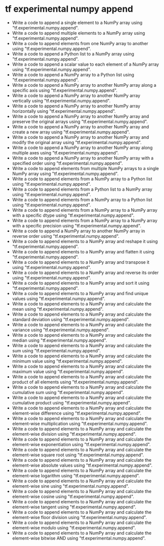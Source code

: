 # tf experimental numpy append

- Write a code to append a single element to a NumPy array using "tf.experimental.numpy.append".
- Write a code to append multiple elements to a NumPy array using "tf.experimental.numpy.append".
- Write a code to append elements from one NumPy array to another using "tf.experimental.numpy.append".
- Write a code to append a Python list to a NumPy array using "tf.experimental.numpy.append".
- Write a code to append a scalar value to each element of a NumPy array using "tf.experimental.numpy.append".
- Write a code to append a NumPy array to a Python list using "tf.experimental.numpy.append".
- Write a code to append a NumPy array to another NumPy array along a specific axis using "tf.experimental.numpy.append".
- Write a code to append a NumPy array to another NumPy array vertically using "tf.experimental.numpy.append".
- Write a code to append a NumPy array to another NumPy array horizontally using "tf.experimental.numpy.append".
- Write a code to append a NumPy array to another NumPy array and preserve the original arrays using "tf.experimental.numpy.append".
- Write a code to append a NumPy array to another NumPy array and create a new array using "tf.experimental.numpy.append".
- Write a code to append a NumPy array to another NumPy array and modify the original array using "tf.experimental.numpy.append".
- Write a code to append a NumPy array to another NumPy array along multiple axes using "tf.experimental.numpy.append".
- Write a code to append a NumPy array to another NumPy array with a specified order using "tf.experimental.numpy.append".
- Write a code to append elements from multiple NumPy arrays to a single NumPy array using "tf.experimental.numpy.append".
- Write a code to append elements from a NumPy array to a Python list using "tf.experimental.numpy.append".
- Write a code to append elements from a Python list to a NumPy array using "tf.experimental.numpy.append".
- Write a code to append elements from a NumPy array to a Python list using "tf.experimental.numpy.append".
- Write a code to append elements from a NumPy array to a NumPy array with a specific dtype using "tf.experimental.numpy.append".
- Write a code to append elements from a NumPy array to a NumPy array with a specific precision using "tf.experimental.numpy.append".
- Write a code to append a NumPy array to another NumPy array in reverse order using "tf.experimental.numpy.append".
- Write a code to append elements to a NumPy array and reshape it using "tf.experimental.numpy.append".
- Write a code to append elements to a NumPy array and flatten it using "tf.experimental.numpy.append".
- Write a code to append elements to a NumPy array and transpose it using "tf.experimental.numpy.append".
- Write a code to append elements to a NumPy array and reverse its order using "tf.experimental.numpy.append".
- Write a code to append elements to a NumPy array and sort it using "tf.experimental.numpy.append".
- Write a code to append elements to a NumPy array and find unique values using "tf.experimental.numpy.append".
- Write a code to append elements to a NumPy array and calculate the mean using "tf.experimental.numpy.append".
- Write a code to append elements to a NumPy array and calculate the standard deviation using "tf.experimental.numpy.append".
- Write a code to append elements to a NumPy array and calculate the variance using "tf.experimental.numpy.append".
- Write a code to append elements to a NumPy array and calculate the median using "tf.experimental.numpy.append".
- Write a code to append elements to a NumPy array and calculate the sum using "tf.experimental.numpy.append".
- Write a code to append elements to a NumPy array and calculate the minimum value using "tf.experimental.numpy.append".
- Write a code to append elements to a NumPy array and calculate the maximum value using "tf.experimental.numpy.append".
- Write a code to append elements to a NumPy array and calculate the product of all elements using "tf.experimental.numpy.append".
- Write a code to append elements to a NumPy array and calculate the cumulative sum using "tf.experimental.numpy.append".
- Write a code to append elements to a NumPy array and calculate the cumulative product using "tf.experimental.numpy.append".
- Write a code to append elements to a NumPy array and calculate the element-wise difference using "tf.experimental.numpy.append".
- Write a code to append elements to a NumPy array and calculate the element-wise multiplication using "tf.experimental.numpy.append".
- Write a code to append elements to a NumPy array and calculate the element-wise division using "tf.experimental.numpy.append".
- Write a code to append elements to a NumPy array and calculate the element-wise exponentiation using "tf.experimental.numpy.append".
- Write a code to append elements to a NumPy array and calculate the element-wise square root using "tf.experimental.numpy.append".
- Write a code to append elements to a NumPy array and calculate the element-wise absolute values using "tf.experimental.numpy.append".
- Write a code to append elements to a NumPy array and calculate the element-wise logarithm using "tf.experimental.numpy.append".
- Write a code to append elements to a NumPy array and calculate the element-wise sine using "tf.experimental.numpy.append".
- Write a code to append elements to a NumPy array and calculate the element-wise cosine using "tf.experimental.numpy.append".
- Write a code to append elements to a NumPy array and calculate the element-wise tangent using "tf.experimental.numpy.append".
- Write a code to append elements to a NumPy array and calculate the element-wise floor division using "tf.experimental.numpy.append".
- Write a code to append elements to a NumPy array and calculate the element-wise modulo using "tf.experimental.numpy.append".
- Write a code to append elements to a NumPy array and calculate the element-wise bitwise AND using "tf.experimental.numpy.append".
